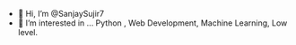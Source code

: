 - 👋 Hi, I’m @SanjaySujir7
- 👀 I’m interested in ... Python , Web Development, Machine Learning, Low level.


<!---
SanjaySujir7/SanjaySujir7 is a ✨ special ✨ repository because its `README.md` (this file) appears on your GitHub profile.
You can click the Preview link to take a look at your changes.
--->
